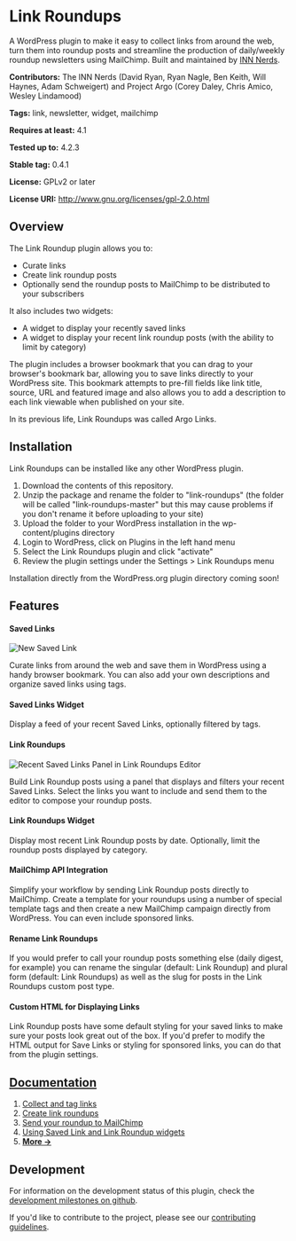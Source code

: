 # Link Roundups

A WordPress plugin to make it easy to collect links from around the web, turn them into roundup posts and streamline the production of daily/weekly roundup newsletters using MailChimp. Built and maintained by [INN Nerds](http://nerds.inn.org).

**Contributors:** The INN Nerds (David Ryan, Ryan Nagle, Ben Keith, Will Haynes, Adam Schweigert) and Project Argo (Corey Daley, Chris Amico, Wesley Lindamood)

**Tags:** link, newsletter, widget, mailchimp

**Requires at least:** 4.1

**Tested up to:** 4.2.3

**Stable tag:** 0.4.1

**License:** GPLv2 or later

**License URI:** http://www.gnu.org/licenses/gpl-2.0.html


## Overview

The Link Roundup plugin allows you to:

- Curate links
- Create link roundup posts
- Optionally send the roundup posts to MailChimp to be distributed to your subscribers

It also includes two widgets:

- A widget to display your recently saved links
- A widget to display your recent link roundup posts (with the ability to limit by category)

The plugin includes a browser bookmark that you can drag to your browser's bookmark bar, allowing you to save links directly to your WordPress site. This bookmark attempts to pre-fill fields like link title, source, URL and featured image and also allows you to add a description to each link viewable when published on your site.

In its previous life, Link Roundups was called Argo Links.


## Installation

Link Roundups can be installed like any other WordPress plugin.

1. Download the contents of this repository.
2. Unzip the package and rename the folder to "link-roundups" (the folder will be called "link-roundups-master" but this may cause problems if you don't rename it before uploading to your site)
3. Upload the folder to your WordPress installation in the wp-content/plugins directory
4. Login to WordPress, click on Plugins in the left hand menu
5. Select the Link Roundups plugin and click "activate"
6. Review the plugin settings under the Settings > Link Roundups menu

Installation directly from the WordPress.org plugin directory coming soon!

## Features

#### Saved Links
![New Saved Link](https://raw.githubusercontent.com/INN/link-roundups/master/docs/img/new-saved-link.png)

Curate links from around the web and save them in WordPress using a handy browser bookmark. You can also add your own descriptions and organize saved links using tags.

#### Saved Links Widget

Display a feed of your recent Saved Links, optionally filtered by tags.

#### Link Roundups
![Recent Saved Links Panel in Link Roundups Editor](https://raw.githubusercontent.com/INN/link-roundups/master/docs/img/link-roundups-passthru.png)

Build Link Roundup posts using a panel that displays and filters your recent Saved Links. Select the links you want to include and send them to the editor to compose your roundup posts.

#### Link Roundups Widget

Display most recent Link Roundup posts by date. Optionally, limit the roundup posts displayed by category.

#### MailChimp API Integration

Simplify your workflow by sending Link Roundup posts directly to MailChimp. Create a template for your roundups using a number of special template tags and then create a new MailChimp campaign directly from WordPress. You can even include sponsored links.

#### Rename Link Roundups

If you would prefer to call your roundup posts something else (daily digest, for example) you can rename the singular (default: Link Roundup) and plural form (default: Link Roundups) as well as the slug for posts in the Link Roundups custom post type. 

#### Custom HTML for Displaying Links

Link Roundup posts have some default styling for your saved links to make sure your posts look great out of the box. If you'd prefer to modify the HTML output for Save Links or styling for sponsored links, you can do that from the plugin settings.


## [Documentation](docs/readme.md)

1. [Collect and tag links](docs/saved-links.md)
2. [Create link roundups](docs/link-roundups.md)
3. [Send your roundup to MailChimp](docs/mailchimp.md)
4. [Using Saved Link and Link Roundup widgets](docs/widgets.md)
5. [__More →__](docs/readme.md)


## Development

For information on the development status of this plugin, check the [development milestones on github](https://github.com/INN/link-roundups/milestones).

If you'd like to contribute to the project, please see our [contributing guidelines](contributing.md).

